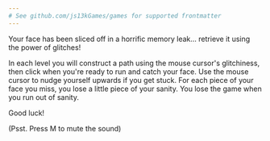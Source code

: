 ```yaml
---
# See github.com/js13kGames/games for supported frontmatter
---
```

Your face has been sliced off in a horrific memory leak... retrieve it using the power of glitches!

In each level you will construct a path using the mouse cursor's glitchiness, then click when you're ready to run and catch your face. Use the mouse cursor to nudge yourself upwards if you get stuck. For each piece of your face you miss, you lose a little piece of your sanity. You lose the game when you run out of sanity.

Good luck!

(Psst. Press M to mute the sound)
